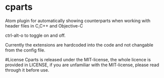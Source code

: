 # cparts
Atom plugin for automatically showing counterparts when working with header files in C,C++ and Objective-C

ctrl-alt-o to toggle on and off. 

Currently the extensions are hardcoded into the code and not changable from the config file. 

#License
Cparts is released under the MIT-license, the whole licence is provided in LICENSE, if you are unfamiliar with the MIT-license, please read through it before use.
